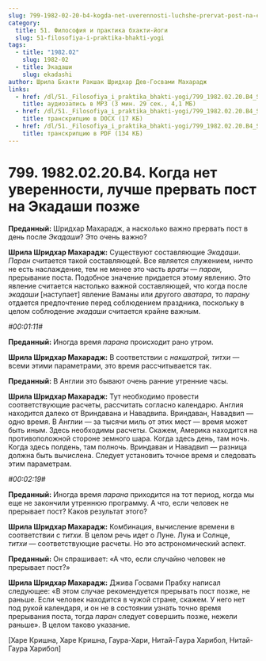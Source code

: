 ```yaml
---
slug: 799-1982-02-20-b4-kogda-net-uverennosti-luchshe-prervat-post-na-ekadashi-pozzhe
category:
  title: 51. Философия и практика бхакти-йоги
  slug: 51-filosofiya-i-praktika-bhakti-yogi
tags:
  - title: "1982.02"
    slug: 1982-02
  - title: Экадаши
    slug: ekadashi
author: Шрила Бхакти Ракшак Шридхар Дев-Госвами Махарадж
links:
  - href: /dl/51._Filosofiya_i_praktika_bhakti-yogi/799_1982.02.20.B4_SridharMj_Kogda_net_uverennosti_luchshe_prervat_post_na_Jekadashi_pozzhe.mp3
    title: аудиозапись в MP3 (3 мин. 29 сек., 4,1 МБ)
  - href: /dl/51._Filosofiya_i_praktika_bhakti-yogi/799_1982.02.20.B4_SridharMj_Kogda_net_uverennosti_luchshe_prervat_post_na_Jekadashi_pozzhe.docx
    title: транскрипцию в DOCX (17 КБ)
  - href: /dl/51._Filosofiya_i_praktika_bhakti-yogi/799_1982.02.20.B4_SridharMj_Kogda_net_uverennosti_luchshe_prervat_post_na_Jekadashi_pozzhe.pdf
    title: транскрипцию в PDF (134 КБ)
---
```


# 799. 1982.02.20.B4. Когда нет уверенности, лучше прервать пост на Экадаши позже

**Преданный:** Шридхар Махарадж, а насколько важно прервать пост в день после *Экадаши*? Это очень важно?

**Шрила Шридхар Махарадж:** Существуют составляющие *Экадаши*. *Паран* считается такой составляющей. Все является служением, ничто не есть наслаждение, тем не менее это часть *враты* — *паран,* прерывание поста. Подобное значение придается этому явлению. Это явление считается настолько важной составляющей, что когда после *экадаши* [наступает] явление Ваманы или другого *аватара*, то *парану* отдается предпочтение перед соблюдением праздника, поскольку в целом соблюдение *экадаши* считается крайне важным.

*#00:01:11#*

**Преданный:** Иногда время *парана* происходит рано утром.

**Шрила Шридхар Махарадж:** В соответствии с *накшатрой, титхи* — всеми этими параметрами, это время рассчитывается так.

**Преданный:** В Англии это бывают очень ранние утренние часы.

**Шрила Шридхар Махарадж:** Тут необходимо провести соответствующие расчеты, рассчитать согласно календарю. Англия находится далеко от Вриндавана и Навадвипа. Вриндаван, Навадвип — одно время. В Англии — за тысячи миль от этих мест — время может быть иным. Здесь необходимы расчеты. Скажем, Америка находится на противоположной стороне земного шара. Когда здесь день, там ночь. Когда здесь полдень, там полночь. Вриндаван и Навадвип — разница должна быть вычислена. Следует установить точное время и следовать этим параметрам.

*#00:02:19#*

**Преданный:** Иногда время *парана* приходится на тот период, когда мы еще не закончили утреннюю программу. А что, если человек не прерывает пост? Каков результат этого?

**Шрила Шридхар Махарадж:** Комбинация, вычисление времени в соответствии с *титхи*. В целом речь идет о Луне. Луна и Солнце, *титхи* — соответствующие расчеты. Но это астрономический аспект.

**Преданный:** Он спрашивает: «А что, если случайно человек не прерывает пост?»

**Шрила Шридхар Махарадж:** Джива Госвами Прабху написал следующее: «В этом случае рекомендуется прерывать пост позже, не раньше. Если человек находится в чужой стране, скажем. У него нет под рукой календаря, и он не в состоянии узнать точно время прерывания поста, тогда *паран* следует совершить позже, нежели раньше». В целом таково указание.

[Харе Кришна, Харе Кришна, Гаура-Хари, Нитай-Гаура Харибол, Нитай-Гаура Харибол]

